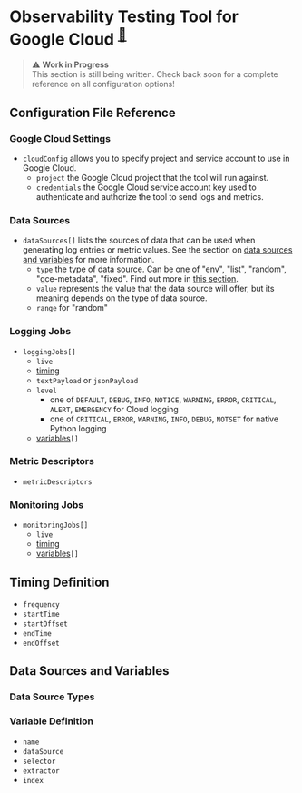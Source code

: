 # Observability Testing Tool for Google Cloud <sup>[📖](README.md)</sup>

> ⚠️ **Work in Progress**  
> This section is still being written. Check back soon for a complete reference on all configuration options!  

## Configuration File Reference

### Google Cloud Settings

- `cloudConfig` allows you to specify project and service account to use in Google Cloud.
  - `project` the Google Cloud project that the tool will run against.
  - `credentials` the Google Cloud service account key used to authenticate and authorize the tool to send logs and metrics.

### Data Sources

- `dataSources[]` lists the sources of data that can be used when generating log entries
or metric values. See the section on [data sources and variables](#data-sources-and-variables)
for more information.
  - `type` the type of data source. Can be one of "env", "list", "random", "gce-metadata", "fixed". Find out more in [this section](#data-source-types).
  - `value` represents the value that the data source will offer, but its meaning depends on the type of data source.
  - `range` for "random"

### Logging Jobs

- `loggingJobs[]`
  - `live`
  - [timing](#timing-definition)
  - `textPayload` or `jsonPayload`
  - `level`
    - one of `DEFAULT`, `DEBUG`, `INFO`, `NOTICE`, `WARNING`, `ERROR`, `CRITICAL`, `ALERT`, `EMERGENCY` for Cloud logging
    - one of `CRITICAL`, `ERROR`, `WARNING`, `INFO`, `DEBUG`, `NOTSET` for native Python logging
  - [variables](#variable-definition)`[]`

### Metric Descriptors

- `metricDescriptors`

### Monitoring Jobs

- `monitoringJobs[]`
  - `live`
  - [timing](#timing-definition)
  - [variables](#variable-definition)`[]`

## Timing Definition

- `frequency`
- `startTime`
- `startOffset`
- `endTime`
- `endOffset`

## Data Sources and Variables

### Data Source Types

### Variable Definition

- `name`
- `dataSource`
- `selector`
- `extractor`
- `index`
